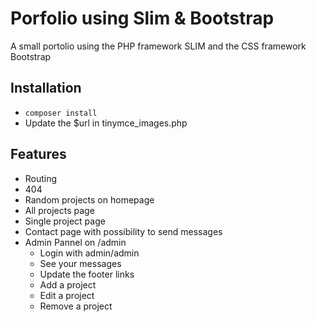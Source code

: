 # Porfolio using Slim & Bootstrap

A small portolio using the PHP framework SLIM and the CSS framework Bootstrap

## Installation
- ```composer install```
- Update the $url in tinymce_images.php 

## Features
- Routing
- 404
- Random projects on homepage
- All projects page
- Single project page
- Contact page with possibility to send messages
- Admin Pannel on /admin
    - Login with admin/admin
    - See your messages
    - Update the footer links
    - Add a project
    - Edit a project
    - Remove a project